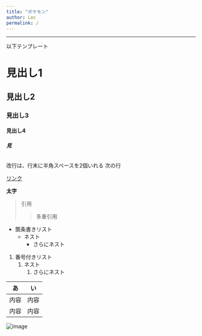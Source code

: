 ```yaml
---
title: "ポケモン"
author: Lec
permalink: /
---
```







---

以下テンプレート

# 見出し1
## 見出し2
### 見出し3
#### 見出し4
##### 見
###### 

改行は、行末に半角スペースを2個いれる
次の行

[リンク](https://www.google.co.jp/)

**太字**

> 引用
>> 多重引用


- 箇条書きリスト
  - ネスト
    - さらにネスト


1. 番号付きリスト
   1. ネスト
      1. さらにネスト


| あ |い |
|-----|-----|
| 内容  | 内容  |
| 内容  | 内容  |

![image](/GHPages_WebSite/assets/images/)

